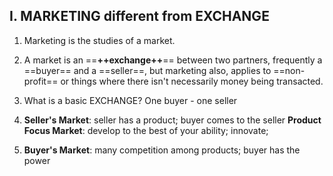 ## I. MARKETING different from EXCHANGE
1. Marketing is the studies of a market. 

2. A market is an ==**++exchange++**== between two partners, frequently a ==buyer== and a ==seller==, 
but marketing also, applies to ==non-profit== or things where there isn't necessarily money being transacted.

3. What is a basic EXCHANGE?
One buyer - one seller

4. **Seller's Market**: seller has a product; buyer comes to the seller
**Product Focus Market**: develop to the best of your ability; innovate; 

5. **Buyer's Market**: many competition among products; buyer has the power
